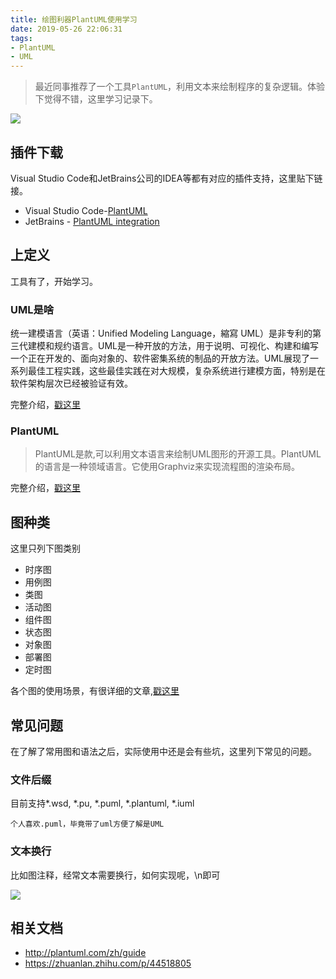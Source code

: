 ```yaml
---
title: 绘图利器PlantUML使用学习
date: 2019-05-26 22:06:31
tags:
- PlantUML
- UML
---
```

> 最近同事推荐了一个工具`PlantUML`，利用文本来绘制程序的复杂逻辑。体验下觉得不错，这里学习记录下。

![](http://static.1991421.cn/2019-05-26-include_demo.gif)

## 插件下载
Visual Studio Code和JetBrains公司的IDEA等都有对应的插件支持，这里贴下链接。

- Visual Studio Code-[PlantUML](https://marketplace.visualstudio.com/items?itemName=jebbs.plantuml)
- JetBrains - [PlantUML integration
](https://plugins.jetbrains.com/plugin/7017-plantuml-integration)

## 上定义

工具有了，开始学习。

### UML是啥

>
统一建模语言（英语：Unified Modeling Language，縮寫 UML）是非专利的第三代建模和规约语言。UML是一种开放的方法，用于说明、可视化、构建和编写一个正在开发的、面向对象的、软件密集系统的制品的开放方法。UML展现了一系列最佳工程实践，这些最佳实践在对大规模，复杂系统进行建模方面，特别是在软件架构层次已经被验证有效。


完整介绍，[戳这里](https://zh.wikipedia.org/wiki/%E7%BB%9F%E4%B8%80%E5%BB%BA%E6%A8%A1%E8%AF%AD%E8%A8%80)

### PlantUML

> PlantUML是款,可以利用文本语言来绘制UML图形的开源工具。PlantUML的语言是一种领域语言。它使用Graphviz来实现流程图的渲染布局。

完整介绍，[戳这里](https://en.wikipedia.org/wiki/PlantUML)

## 图种类
这里只列下图类别

+ 时序图
+ 用例图
+ 类图
+ 活动图
+ 组件图
+ 状态图
+ 对象图
+ 部署图
+ 定时图

各个图的使用场景，有很详细的文章,[戳这里](https://zhuanlan.zhihu.com/p/44518805)

## 常见问题
在了解了常用图和语法之后，实际使用中还是会有些坑，这里列下常见的问题。

### 文件后缀
目前支持*.wsd, *.pu, *.puml, *.plantuml, *.iuml

`个人喜欢.puml，毕竟带了uml方便了解是UML`

### 文本换行
比如图注释，经常文本需要换行，如何实现呢，\n即可

![](http://static.1991421.cn/2019-05-26-140158.png)


## 相关文档

- http://plantuml.com/zh/guide
- https://zhuanlan.zhihu.com/p/44518805